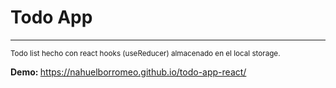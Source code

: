 <h1>Todo App</h1>
<hr/>
<small>Todo list hecho con react hooks (useReducer) almacenado en el local storage.</small>

<strong>Demo: </strong> https://nahuelborromeo.github.io/todo-app-react/
